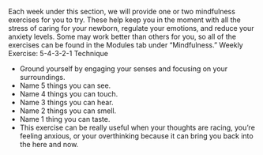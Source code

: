 Each week under this section, we will provide one or two mindfulness exercises for you to try. These help keep you in the moment with all the stress of caring for your newborn, regulate your emotions, and reduce your anxiety levels. Some may work better than others for you, so all of the exercises can be found in the Modules tab under “Mindfulness.”
Weekly Exercise: 5-4-3-2-1 Technique
- Ground yourself by engaging your senses and focusing on your surroundings.
- Name 5 things you can see.
- Name 4 things you can touch.
- Name 3 things you can hear.
- Name 2 things you can smell.
- Name 1 thing you can taste.
- This exercise can be really useful when your thoughts are racing, you’re feeling anxious, or your overthinking because it can bring you back into the here and now.
